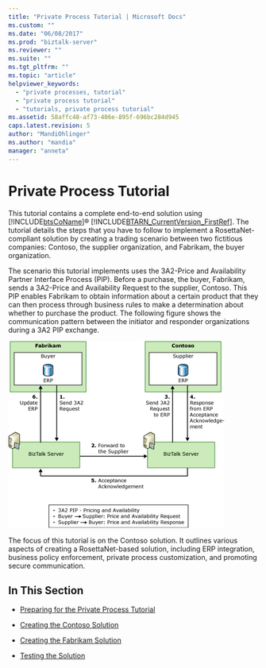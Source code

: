 ```yaml
---
title: "Private Process Tutorial | Microsoft Docs"
ms.custom: ""
ms.date: "06/08/2017"
ms.prod: "biztalk-server"
ms.reviewer: ""
ms.suite: ""
ms.tgt_pltfrm: ""
ms.topic: "article"
helpviewer_keywords: 
  - "private processes, tutorial"
  - "private process tutorial"
  - "tutorials, private process tutorial"
ms.assetid: 58affc48-af73-406e-895f-696bc284d945
caps.latest.revision: 5
author: "MandiOhlinger"
ms.author: "mandia"
manager: "anneta"
---
```

# Private Process Tutorial
This tutorial contains a complete end-to-end solution using [!INCLUDE[btsCoName](../../includes/btsconame-md.md)]® [!INCLUDE[BTARN_CurrentVersion_FirstRef](../../includes/btarn-currentversion-firstref-md.md)]. The tutorial details the steps that you have to follow to implement a RosettaNet-compliant solution by creating a trading scenario between two fictitious companies: Contoso, the supplier organization, and Fabrikam, the buyer organization.  
  
 The scenario this tutorial implements uses the 3A2-Price and Availability Partner Interface Process (PIP). Before a purchase, the buyer, Fabrikam, sends a 3A2-Price and Availability Request to the supplier, Contoso. This PIP enables Fabrikam to obtain information about a certain product that they can then process through business rules to make a determination about whether to purchase the product. The following figure shows the communication pattern between the initiator and responder organizations during a 3A2 PIP exchange.  
  
 ![&#60;No Change&#62;](../../adapters-and-accelerators/accelerator-rosettanet/media/rn3-intro-eetut-3a2flow.gif "RN3_Intro_EETut_3A2Flow")  
  
 The focus of this tutorial is on the Contoso solution. It outlines various aspects of creating a RosettaNet-based solution, including ERP integration, business policy enforcement, private process customization, and promoting secure communication.  
  
## In This Section  
  
-   [Preparing for the Private Process Tutorial](../../adapters-and-accelerators/accelerator-rosettanet/preparing-for-the-private-process-tutorial.md)  
  
-   [Creating the Contoso Solution](../../adapters-and-accelerators/accelerator-rosettanet/creating-the-contoso-solution.md)  
  
-   [Creating the Fabrikam Solution](../../adapters-and-accelerators/accelerator-rosettanet/creating-the-fabrikam-solution.md)  
  
-   [Testing the Solution](../../adapters-and-accelerators/accelerator-rosettanet/testing-the-solution.md)